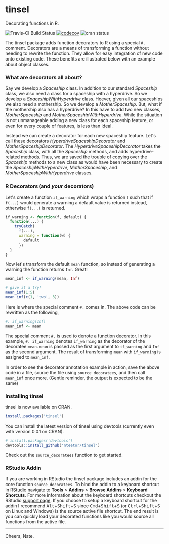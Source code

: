 # tinsel

Decorating functions in R.

![Travis-CI Build Status](https://travis-ci.org/nteetor/tinsel.svg?branch=dev) [![codecov](https://codecov.io/gh/nteetor/tinsel/branch/dev/graph/badge.svg)](https://codecov.io/gh/nteetor/tinsel) ![cran status](http://www.r-pkg.org/badges/version/tinsel)


The tinsel package adds function decorators to R using a special `#.` comment. 
Decorators are a means of transforming a function without needing to rewrite 
the function. They allow for easy integration of new code onto existing code. These benefits
are illustrated below with an example about object classes.

### What are decorators all about?

Say we develop a *Spaceship* class. In addition to our standard *Spaceship*
class, we also need a class for a spaceship with a hyperdrive. So we develop a 
*SpaceshipWithHyperdrive* class. Hoever, given all our spaceships we also need a
mothership. So we develop a *MotherSpaceship*. But, what if the mothership also 
has a hyperdrive? In this have to add two new classes, *MotherSpaceship* and 
*MotherSpaceshipWithHyperdrive*. While the situation is not unmanageable adding 
a new class for each spaceship feature, or even for every couple of features, is
less than ideal.

Instead we can create a decorator for each new spaceship feature. Let's call 
these decorators *HyperdriveSpaceshipDecorator* and *MotherSpaceshipDecorator*. 
The *HyperdriveSpaceshipDecorator* takes the *Spaceship* class, with all the 
*Spaceship* methods, and adds hyperdrive-related methods. Thus, we are saved the
trouble of copying over the *Spaceship* methods to a new class as would have
been necessary to create the *SpaceshipWithHyperdrive*, *MotherSpaceship*,
and *MotherSpaceshipWithHyperdrive* classes.

### R Decorators (and *your* decorators)

Let's create a function `if_warning` which wraps a function `f` such that if `f(...)`
would generate a warning a default value is returned instead, otherwise `f(...)` is 
returned.

```R
if_warning <- function(f, default) {
  function(...) {
    tryCatch(
      f(...),
      warning = function(w) {
        default
      })
  }
}
```

Now let's transform the default `mean` function, so instead of generating a 
warning the function returns `Inf`. Great!

```R
mean_inf <- if_warning(mean, Inf)

# give it a try!
mean_inf(1:5)
mean_inf(c(1, 'two', 3))
```

Here is where the special comment `#.` comes in. The above code can be 
rewritten as the following,

```R
#. if_warning(Inf)
mean_inf <- mean
```

The special comment `#.` is used to denote a function decorator. In this 
example, `#. if_warning` denotes `if_warning` as the decorator of the decoratee
`mean`. `mean` is passed as the first argument to `if_warning` and `Inf`
as the second argument. The result of transforming `mean` with `if_warning` is
assigned to `mean_inf`.

In order to see the decorator annotation example in action, save the above code 
in a file, source the file using `source_decoratees`, and then call `mean_inf` 
once more. (Gentle reminder, the output is expected to be the same)

### Installing tinsel

tinsel is now available on CRAN.

```R
install.packages('tinsel')
```

You can install the latest version of tinsel using devtools (currently even with version 0.0.1 on CRAN).

```R
# install.packages('devtools')
devtools::install_github('nteetor/tinsel')
```

Check out the `source_decoratees` function to get started. 

### RStudio Addin

If you are working in RStudio the tinsel package includes an addin for the core 
function `source_decoratees`. To bind the addin to a keyboard shortcut in
RStudio navigate to **Tools** > **Addins** > **Browse Addins** > **Keyboard 
Shorcuts**. For more information about the keyboard shortcuts checkout the 
RStudio [support 
page](https://support.rstudio.com/hc/en-us/articles/206382178-Customizing-Keyboard-Shortcuts).
If you choose to setup a keyboard shortcut for the addin I recommend
<kbd>Alt</kbd>+<kbd>Shift</kbd>+<kbd>S</kbd> since 
<kbd>Cmd</kbd>+<kbd>Shift</kbd>+<kbd>S</kbd> (or 
<kbd>Ctrl</kbd>+<kbd>Shift</kbd>+<kbd>S</kbd> on Linux and Windows) is the source active file 
shortcut. The end result is you can quickly load your decorated functions like
you would source all functions from the active file.

---

Cheers, Nate.
